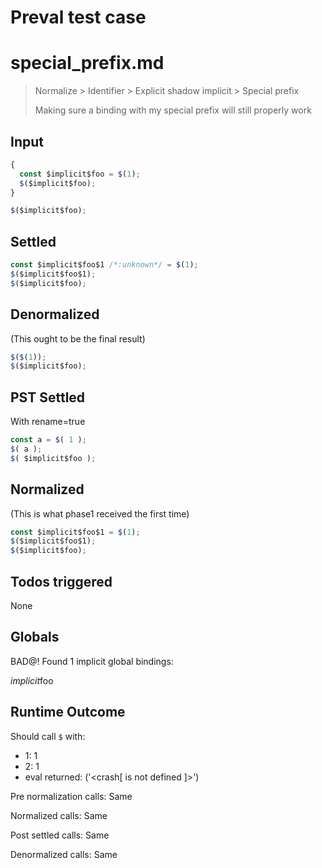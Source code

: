 # Preval test case

# special_prefix.md

> Normalize > Identifier > Explicit shadow implicit > Special prefix
>
> Making sure a binding with my special prefix will still properly work

## Input

`````js filename=intro
{
  const $implicit$foo = $(1);
  $($implicit$foo);
}

$($implicit$foo);
`````


## Settled


`````js filename=intro
const $implicit$foo$1 /*:unknown*/ = $(1);
$($implicit$foo$1);
$($implicit$foo);
`````


## Denormalized
(This ought to be the final result)

`````js filename=intro
$($(1));
$($implicit$foo);
`````


## PST Settled
With rename=true

`````js filename=intro
const a = $( 1 );
$( a );
$( $implicit$foo );
`````


## Normalized
(This is what phase1 received the first time)

`````js filename=intro
const $implicit$foo$1 = $(1);
$($implicit$foo$1);
$($implicit$foo);
`````


## Todos triggered


None


## Globals


BAD@! Found 1 implicit global bindings:

$implicit$foo


## Runtime Outcome


Should call `$` with:
 - 1: 1
 - 2: 1
 - eval returned: ('<crash[ <ref> is not defined ]>')

Pre normalization calls: Same

Normalized calls: Same

Post settled calls: Same

Denormalized calls: Same
